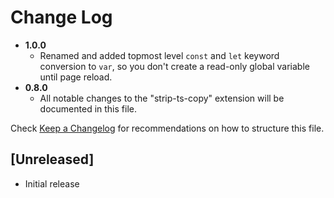 # Change Log

- **1.0.0**
  - Renamed and added topmost level `const` and `let` keyword conversion to `var`, so you don't create a read-only global variable until page reload.
- **0.8.0**
  - All notable changes to the "strip-ts-copy" extension will be documented in this file.

Check [Keep a Changelog](http://keepachangelog.com/) for recommendations on how to structure this file.

## [Unreleased]

- Initial release